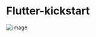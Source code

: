 # Flutter-kickstart
![image](https://user-images.githubusercontent.com/72120614/145157817-0c797d8c-ac57-4391-821e-c7bd65ffbee5.png)
